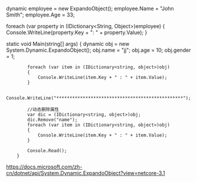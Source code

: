 


dynamic employee = new ExpandoObject();
employee.Name = "John Smith";
employee.Age = 33;

foreach (var property in (IDictionary<String, Object>)employee)
{
    Console.WriteLine(property.Key + ": " + property.Value);
}



  static void Main(string[] args)
        {
            dynamic obj = new System.Dynamic.ExpandoObject();
            obj.name = "jj";
            obj.age = 10;
            obj.gender = 1;

            foreach (var item in (IDictionary<string, object>)obj)
            {
                Console.WriteLine(item.Key + " : " + item.Value);
            }

            Console.WriteLine("************************************************");

            //动态删除属性
            var dic = (IDictionary<string, object>)obj;
            dic.Remove("name");
            foreach (var item in (IDictionary<string, object>)obj)
            {
                Console.WriteLine(item.Key + " : " + item.Value);
            }

            Console.Read();
        }

https://docs.microsoft.com/zh-cn/dotnet/api/System.Dynamic.ExpandoObject?view=netcore-3.1